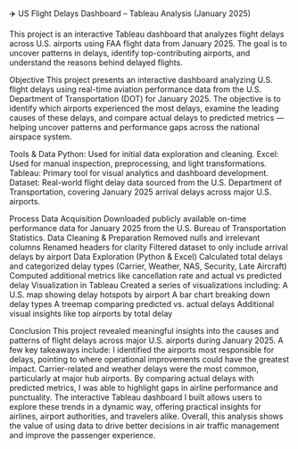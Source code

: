  ✈️ US Flight Delays Dashboard – Tableau Analysis (January 2025)

This project is an interactive Tableau dashboard that analyzes flight delays across U.S. airports using FAA flight data from January 2025. The goal is to uncover patterns in delays, identify top-contributing airports, and understand the reasons behind delayed flights.

 Objective
This project presents an interactive dashboard analyzing U.S. flight delays using real-time aviation performance data from the U.S. Department of Transportation (DOT) for January 2025. The objective is to identify which airports experienced the most delays, examine the leading causes of these delays, and compare actual delays to predicted metrics — helping uncover patterns and performance gaps across the national airspace system.

Tools & Data
Python: Used for initial data exploration and cleaning.
Excel: Used for manual inspection, preprocessing, and light transformations.
Tableau: Primary tool for visual analytics and dashboard development.
Dataset:
Real-world flight delay data sourced from the U.S. Department of Transportation, covering January 2025 arrival delays across major U.S. airports.

Process
Data Acquisition
Downloaded publicly available on-time performance data for January 2025 from the U.S. Bureau of Transportation Statistics.
Data Cleaning & Preparation
Removed nulls and irrelevant columns
Renamed headers for clarity
Filtered dataset to only include arrival delays by airport
Data Exploration (Python & Excel)
Calculated total delays and categorized delay types (Carrier, Weather, NAS, Security, Late Aircraft)
Computed additional metrics like cancellation rate and actual vs predicted delay
Visualization in Tableau
Created a series of visualizations including:
A U.S. map showing delay hotspots by airport
A bar chart breaking down delay types
A treemap comparing predicted vs. actual delays
Additional visual insights like top airports by total delay

Conclusion
This project revealed meaningful insights into the causes and patterns of flight delays across major U.S. airports during January 2025. A few key takeaways include:
I identified the airports most responsible for delays, pointing to where operational improvements could have the greatest impact.
Carrier-related and weather delays were the most common, particularly at major hub airports.
By comparing actual delays with predicted metrics, I was able to highlight gaps in airline performance and punctuality.
The interactive Tableau dashboard I built allows users to explore these trends in a dynamic way, offering practical insights for airlines, airport authorities, and travelers alike.
Overall, this analysis shows the value of using data to drive better decisions in air traffic management and improve the passenger experience.
